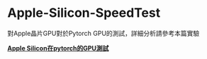# Apple-Silicon-SpeedTest

對Apple晶片GPU對於Pytorch GPU的測試，詳細分析請參考本篇實驗

**[Apple Silicon在pytorch的GPU測試](https://hank891008.github.io/2022/09/16/20220916/)**
